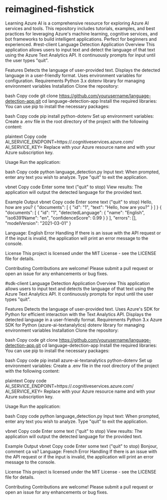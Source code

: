 # reimagined-fishstick
Learning Azure AI is a comprehensive resource for exploring Azure AI services and tools. This repository includes tutorials, examples, and best practices for leveraging Azure's machine learning, cognitive services, and bot frameworks to build intelligent applications. Perfect for beginners and experienced.
#rest-client Language Detection Application
Overview
This application allows users to input text and detect the language of that text using the Azure Text Analytics API. It continuously prompts for input until the user types "quit".

Features
Detects the language of user-provided text.
Displays the detected language in a user-friendly format.
Uses environment variables for configuration.
Requirements
Python 3.x
dotenv library for managing environment variables
Installation
Clone the repository:

bash
Copy code
git clone https://github.com/yourusername/language-detection-app.git
cd language-detection-app
Install the required libraries: You can use pip to install the necessary packages:

bash
Copy code
pip install python-dotenv
Set up environment variables: Create a .env file in the root directory of the project with the following content:

plaintext
Copy code
AI_SERVICE_ENDPOINT=https://<your-resource-name>.cognitiveservices.azure.com/
AI_SERVICE_KEY=<your-subscription-key>
Replace <your-resource-name> with your Azure resource name and <your-subscription-key> with your Azure subscription key.

Usage
Run the application:

bash
Copy code
python language_detection.py
Input text: When prompted, enter any text you wish to analyze. Type "quit" to exit the application.

vbnet
Copy code
Enter some text ("quit" to stop)
View results: The application will output the detected language for the provided text.

Example Output
vbnet
Copy code
Enter some text ("quit" to stop)
Hello, how are you?
{
  "documents": [
    {
      "id": "1",
      "text": "Hello, how are you?"
    }
  ]
}
{
  "documents": [
    {
      "id": "1",
      "detectedLanguage": {
        "name": "English",
        "iso6391Name": "en",
        "confidenceScore": 0.99
      }
    }
  ],
  "errors": [],
  "modelVersion": "2021-03-01"
}

Language: English
Error Handling
If there is an issue with the API request or if the input is invalid, the application will print an error message to the console.

License
This project is licensed under the MIT License - see the LICENSE file for details.

Contributing
Contributions are welcome! Please submit a pull request or open an issue for any enhancements or bug fixes.

#sdk-client Language Detection Application
Overview
This application allows users to input text and detects the language of that text using the Azure Text Analytics API. It continuously prompts for input until the user types "quit".

Features
Detects the language of user-provided text.
Uses Azure's SDK for Python for efficient interaction with the Text Analytics API.
Displays the detected language in a user-friendly format.
Requirements
Python 3.x
Azure SDK for Python (azure-ai-textanalytics)
dotenv library for managing environment variables
Installation
Clone the repository:

bash
Copy code
git clone https://github.com/yourusername/language-detection-app.git
cd language-detection-app
Install the required libraries: You can use pip to install the necessary packages:

bash
Copy code
pip install azure-ai-textanalytics python-dotenv
Set up environment variables: Create a .env file in the root directory of the project with the following content:

plaintext
Copy code
AI_SERVICE_ENDPOINT=https://<your-resource-name>.cognitiveservices.azure.com/
AI_SERVICE_KEY=<your-subscription-key>
Replace <your-resource-name> with your Azure resource name and <your-subscription-key> with your Azure subscription key.

Usage
Run the application:

bash
Copy code
python language_detection.py
Input text: When prompted, enter any text you wish to analyze. Type "quit" to exit the application.

vbnet
Copy code
Enter some text ("quit" to stop)
View results: The application will output the detected language for the provided text.

Example Output
vbnet
Copy code
Enter some text ("quit" to stop)
Bonjour, comment ça va?
Language: French
Error Handling
If there is an issue with the API request or if the input is invalid, the application will print an error message to the console.

License
This project is licensed under the MIT License - see the LICENSE file for details.

Contributing
Contributions are welcome! Please submit a pull request or open an issue for any enhancements or bug fixes.

